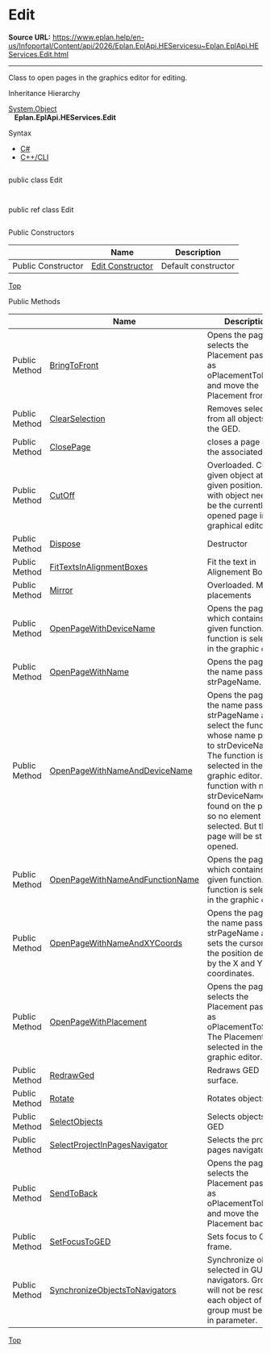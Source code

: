 # Edit

**Source URL:** https://www.eplan.help/en-us/Infoportal/Content/api/2026/Eplan.EplApi.HEServicesu~Eplan.EplApi.HEServices.Edit.html

---

Class to open pages in the graphics editor for editing.

Inheritance Hierarchy

[System.Object](#)  
   **Eplan.EplApi.HEServices.Edit**

Syntax

- [C#](#i-syntax-CS)
- [C++/CLI](#i-syntax-CPP2005)

```
```
public class Edit
```
```

```
```
public ref class Edit
```
```



Public Constructors

|  | Name | Description |
| --- | --- | --- |
| Public Constructor | [Edit Constructor](Eplan.EplApi.HEServicesu~Eplan.EplApi.HEServices.Edit~_ctor.html) | Default constructor |

[Top](#top)




Public Methods

|  | Name | Description |
| --- | --- | --- |
| Public Method | [BringToFront](Eplan.EplApi.HEServicesu~Eplan.EplApi.HEServices.Edit~BringToFront.html) | Opens the page, selects the Placement passed as oPlacementToMove and move the Placement front. |
| Public Method | [ClearSelection](Eplan.EplApi.HEServicesu~Eplan.EplApi.HEServices.Edit~ClearSelection.html) | Removes selection from all objects in the GED. |
| Public Method | [ClosePage](Eplan.EplApi.HEServicesu~Eplan.EplApi.HEServices.Edit~ClosePage.html) | closes a page and the associated GEDs |
| Public Method | [CutOff](Eplan.EplApi.HEServicesu~Eplan.EplApi.HEServices.Edit~CutOff.html) | Overloaded. Cut off given object at a given position. Page with object needs to be the currently opened page in graphical editor. |
| Public Method | [Dispose](Eplan.EplApi.HEServicesu~Eplan.EplApi.HEServices.Edit~Dispose().html) | Destructor |
| Public Method | [FitTextsInAlignmentBoxes](Eplan.EplApi.HEServicesu~Eplan.EplApi.HEServices.Edit~FitTextsInAlignmentBoxes.html) | Fit the text in Alignement Boxes |
| Public Method | [Mirror](Eplan.EplApi.HEServicesu~Eplan.EplApi.HEServices.Edit~Mirror.html) | Overloaded. Mirrors placements |
| Public Method | [OpenPageWithDeviceName](Eplan.EplApi.HEServicesu~Eplan.EplApi.HEServices.Edit~OpenPageWithDeviceName.html) | Opens the page which contains a given function. The function is selected in the graphic editor. |
| Public Method | [OpenPageWithName](Eplan.EplApi.HEServicesu~Eplan.EplApi.HEServices.Edit~OpenPageWithName.html) | Opens the page with the name passed to strPageName. |
| Public Method | [OpenPageWithNameAndDeviceName](Eplan.EplApi.HEServicesu~Eplan.EplApi.HEServices.Edit~OpenPageWithNameAndDeviceName.html) | Opens the page with the name passed to strPageName and select the function whose name passed to strDeviceName. The function is selected in the graphic editor. If no function with name strDeviceName was found on the page, so no element will be selected. But the page will be still opened. |
| Public Method | [OpenPageWithNameAndFunctionName](Eplan.EplApi.HEServicesu~Eplan.EplApi.HEServices.Edit~OpenPageWithNameAndFunctionName.html) | Opens the page which contains a given function. The function is selected in the graphic editor. |
| Public Method | [OpenPageWithNameAndXYCoords](Eplan.EplApi.HEServicesu~Eplan.EplApi.HEServices.Edit~OpenPageWithNameAndXYCoords.html) | Opens the page with the name passed to strPageName and sets the cursor to the position defined by the X and Y coordinates. |
| Public Method | [OpenPageWithPlacement](Eplan.EplApi.HEServicesu~Eplan.EplApi.HEServices.Edit~OpenPageWithPlacement.html) | Opens the page and selects the Placement passed as oPlacementToSelect. The Placement is selected in the graphic editor. |
| Public Method | [RedrawGed](Eplan.EplApi.HEServicesu~Eplan.EplApi.HEServices.Edit~RedrawGed.html) | Redraws GED surface. |
| Public Method | [Rotate](Eplan.EplApi.HEServicesu~Eplan.EplApi.HEServices.Edit~Rotate.html) | Rotates objects. |
| Public Method | [SelectObjects](Eplan.EplApi.HEServicesu~Eplan.EplApi.HEServices.Edit~SelectObjects.html) | Selects objects in GED |
| Public Method | [SelectProjectInPagesNavigator](Eplan.EplApi.HEServicesu~Eplan.EplApi.HEServices.Edit~SelectProjectInPagesNavigator.html) | Selects the project in pages navigator |
| Public Method | [SendToBack](Eplan.EplApi.HEServicesu~Eplan.EplApi.HEServices.Edit~SendToBack.html) | Opens the page, selects the Placement passed as oPlacementToMove and move the Placement back. |
| Public Method | [SetFocusToGED](Eplan.EplApi.HEServicesu~Eplan.EplApi.HEServices.Edit~SetFocusToGED.html) | Sets focus to GED frame. |
| Public Method | [SynchronizeObjectsToNavigators](Eplan.EplApi.HEServicesu~Eplan.EplApi.HEServices.Edit~SynchronizeObjectsToNavigators.html) | Synchronize objects selected in GUI navigators. Groups will not be resolved, each object of a group must be given in parameter. |

[Top](#top)
